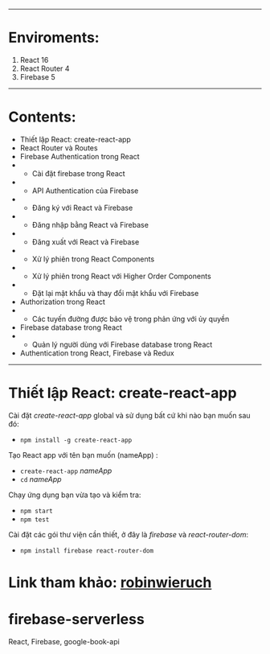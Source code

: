  ----------
# Enviroments:
 1. React 16
 2. React Router 4
 3. Firebase 5
 ---------- 
# Contents:
- Thiết lập React: create-react-app
- React Router và Routes
- Firebase Authentication trong React
- - Cài đặt firebase trong React
- - API Authentication của Firebase
- - Đăng ký với React và Firebase
- - Đăng nhập bằng React và Firebase
- - Đăng xuất với React và Firebase
- - Xử lý phiên trong React Components
- - Xử lý phiên trong React với Higher Order Components
- - Đặt lại mật khẩu và thay đổi mật khẩu với Firebase
- Authorization trong React
- - Các tuyến đường được bảo vệ trong phản ứng với ủy quyền
- Firebase database trong React
- - Quản lý người dùng với Firebase database trong React
- Authentication trong React, Firebase và Redux
 ----------
# Thiết lập React: create-react-app
Cài đặt *create-react-app* global và sử dụng bất cứ khi nào bạn muốn sau đó:
- `npm install -g create-react-app`

Tạo React app với tên bạn muốn (nameApp) :
- `create-react-app` *nameApp*
- `cd` *nameApp*

Chạy ứng dụng bạn vừa tạo và kiểm tra:
 - `npm start`
 - `npm test`

Cài đặt các gói thư viện cần thiết, ở đây là *firebase* và *react-router-dom*:
- `npm install firebase react-router-dom`
 
Link tham khảo: [robinwieruch](https://www.robinwieruch.de/complete-firebase-authentication-react-tutorial)
=======
# firebase-serverless
React, Firebase, google-book-api
